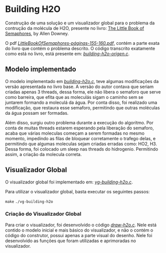 # Building H2O

Construção de uma solução e um visualizador global para o problema da contrução da molécula de H2O, presente no livro: [The Little Book of Semaphores](https://greenteapress.com/wp/semaphores/), by Allen Downey.

O pdf [*LittleBookOfSemaphores-páginas-155-160.pdf*](LittleBookOfSemaphores-páginas-155-160.pdf),
contém a parte exata do livro que contém o problema descrito.
O código transcrito exatamente como está no livro, está presente em:
[*building-h2o-origen.c*](building-h2o-origen.c).

## Modelo implementado

O modelo implementado em [*building-h2o.c*](building-h2o.c), teve algumas modificações da versão apresentada
no livro base. A versão do autor contava que seriam criadas apenas 3 threads, dessa forma,
ele não libera o semaforo que serve como barreira, que efita que as moleculás
sigam o caminho sem se juntarem formando a moleculá da água.
Por conta disso, foi realizado uma modificação, que restaura esse semaforo, permitindo
que outras moléculas da água possam ser formadas.

Além disso, surgiu outro problema durante a execução do algoritmo. Por conta de muitas threads
estarem esperando pela liberação do semaforo, acaba que várias moleculas começam
a serem formadas no mesmo momento, impedindo as filas de bloquear corretamente
o trafego delas, e permitindo que algumas moleculas sejam criadas erradas como: HO2, H3.
Dessa forma, foi colocado um sleep nas threads do hidrogenio.
Permitindo assim, a criação da molecula correta.

## Visualizador Global

O visualizador global foi implementado em: [*vg-building-h2o.c*](vg-building-h2o.c).

Para utilizar o visualizador global, basta executar os seguintes passos:

`make`
`./vg-building-h2o`

### Criação do Visualizador Global

Para criar o visualizador, foi desenvolvido o código [*draw-h2o.c*](draw-h2o.c).
Nele está contido o modelo inicial e mais básico do visualizador, e não
o contém o código do construtor, possui apenas a parte visual do desenho.
Nele foi desenvolvido as funções que foram utilizadas e aprimoradas no visualizador.

